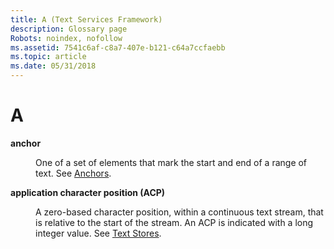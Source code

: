 ```yaml
---
title: A (Text Services Framework)
description: Glossary page
Robots: noindex, nofollow
ms.assetid: 7541c6af-c8a7-407e-b121-c64a7ccfaebb
ms.topic: article
ms.date: 05/31/2018
---
```


# A

<dl> <dt>

<span id="_tsf_anchor_gly"></span><span id="_TSF_ANCHOR_GLY"></span>**anchor**
</dt> <dd>

One of a set of elements that mark the start and end of a range of text. See [Anchors](ranges.md).

</dd> <dt>

<span id="_tsf_application_character_position_gly"></span><span id="_TSF_APPLICATION_CHARACTER_POSITION_GLY"></span>**application character position (ACP)**
</dt> <dd>

A zero-based character position, within a continuous text stream, that is relative to the start of the stream. An ACP is indicated with a long integer value. See [Text Stores](text-stores.md).

</dd> </dl>

 

 




